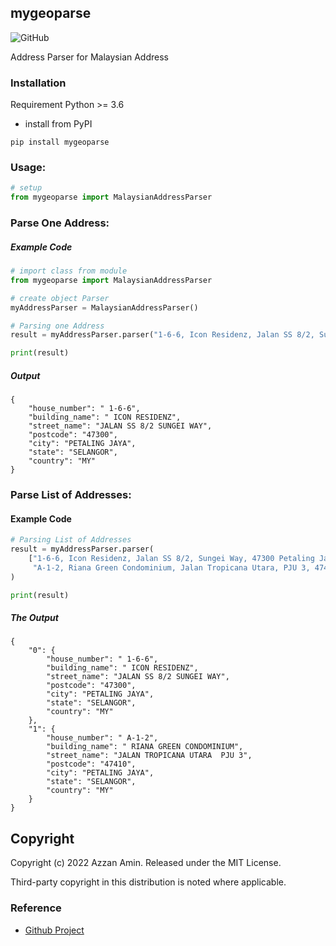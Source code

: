 
## mygeoparse
![GitHub](https://img.shields.io/github/license/azzan-amin-97/mygeoparse)

Address Parser for Malaysian Address 

### Installation
Requirement Python >= 3.6
* install from PyPI
```shell
pip install mygeoparse
```


### Usage:

```python
# setup
from mygeoparse import MalaysianAddressParser
```

### Parse One Address:
##### Example Code
```python
# import class from module
from mygeoparse import MalaysianAddressParser

# create object Parser
myAddressParser = MalaysianAddressParser()

# Parsing one Address
result = myAddressParser.parser("1-6-6, Icon Residenz, Jalan SS 8/2, Sungei Way, 47300 Petaling Jaya")

print(result)

```
##### Output
```
{
    "house_number": " 1-6-6",
    "building_name": " ICON RESIDENZ",
    "street_name": "JALAN SS 8/2 SUNGEI WAY",
    "postcode": "47300",
    "city": "PETALING JAYA",
    "state": "SELANGOR",
    "country": "MY"
}
```

### Parse List of Addresses:
#### Example Code
```python
# Parsing List of Addresses
result = myAddressParser.parser(
    ["1-6-6, Icon Residenz, Jalan SS 8/2, Sungei Way, 47300 Petaling Jaya",
     "A-1-2, Riana Green Condominium, Jalan Tropicana Utara, PJU 3, 47410, Petaling Jaya, Selangor"]
)

print(result)
```
##### The Output
```
{
    "0": {
        "house_number": " 1-6-6",
        "building_name": " ICON RESIDENZ",
        "street_name": "JALAN SS 8/2 SUNGEI WAY",
        "postcode": "47300",
        "city": "PETALING JAYA",
        "state": "SELANGOR",
        "country": "MY"
    },
    "1": {
        "house_number": " A-1-2",
        "building_name": " RIANA GREEN CONDOMINIUM",
        "street_name": "JALAN TROPICANA UTARA  PJU 3",
        "postcode": "47410",
        "city": "PETALING JAYA",
        "state": "SELANGOR",
        "country": "MY"
    }
}
```

## Copyright
Copyright (c) 2022 Azzan Amin. Released under the MIT License. 

Third-party copyright in this distribution is noted where applicable.

### Reference
* [Github Project](https://github.com/azzan-amin-97/tlo-my-address-parser)